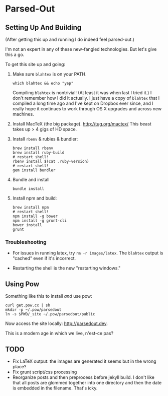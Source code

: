 Parsed-Out
==========

Setting Up And Building
-----------------------

(After getting this up and running I do indeed feel parsed-out.)

I'm not an expert in any of these new-fangled technologies. But let's give this a go.

To get this site up and going:

1.  Make sure `blahtex` is on your PATH.

        which blahtex && echo "yep"

    Compiling `blahtex` is nontrivial! (At least it was when last I tried it.) I don't remember how I did it actually.  I just have a copy of `blahtex` that I compiled a long time ago and I've kept on Dropbox ever since, and I really hope it continues to work through OS X upgrades and across new machines.

2.  Install MacTeX (the big package). <http://tug.org/mactex/>  This beast takes up > 4 gigs of HD space.

3.  Install `rbenv` & rubies & bundler:

        brew install rbenv
        brew install ruby-build
        # restart shell!
        rbenv install $(cat .ruby-version)
        # restart shell!
        gem install bundler

4.  Bundle and install

        bundle install

5.  Install npm and build:

        brew install npm
        # restart shell!
        npm install -g bower
        npm install -g grunt-cli
        bower install
        grunt

### Troubleshooting

-   For issues in running latex, try `rm -r images/latex`.  The `blahtex` output is "cached" even if it's incorrect.

-   Restarting the shell is the new "restarting windows."

Using Pow
---------

Something like this to install *and* use pow:

    curl get.pow.cx | sh
    mkdir -p ~/.pow/parsedout
    ln -s $PWD/_site ~/.pow/parsedout/public

Now access the site locally: <http://parsedout.dev>.

This is a modern age in which we live, n'est-ce pas?

TODO
----

- Fix LaTeX output: the images are generated it seems but in the wrong place?
- Fix grunt script/css processing
- Reorganize posts and then preprocess before jekyll build.  I don't like that all posts are glommed together into one directory and then the date is embedded in the filename.  That's icky.

